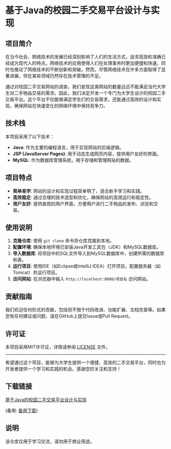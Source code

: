 # 基于Java的校园二手交易平台设计与实现

## 项目简介

在当今社会，网络技术的发展已经深刻影响了人们的生活方式，追求高效和准确已经成为现代人的特点。网络技术的应用使得人们在处理事务时更加便捷和快速，同时也推动了网络技术的不断创新和突破。然而，尽管网络技术在许多方面取得了显著进展，但在某些领域仍然存在技术管理的不足。

通过对校园二手交易网站的调查，我们发现这类网站的数量远远不能满足当代大学生对二手物品交易的需求。因此，我们决定开发一个专门为大学生设计的校园二手交易平台。这个平台不仅能够满足学生们的交易需求，还能通过高效的设计和实现，确保网站在快速变化的网络环境中保持竞争力。

## 技术栈

本项目采用了以下技术：

- **Java**: 作为主要的编程语言，用于实现网站的后端逻辑。
- **JSP (JavaServer Pages)**: 用于动态生成网页内容，提供用户友好的界面。
- **MySQL**: 作为数据库管理系统，用于存储和管理网站的数据。

## 项目特点

- **简单易学**: 网站的设计和实现过程简单明了，适合新手学习和实践。
- **高效稳定**: 通过合理的技术选型和优化，确保网站的高效运行和稳定性。
- **用户友好**: 提供直观的用户界面，方便用户进行二手物品的发布、浏览和交易。

## 使用说明

1. **克隆仓库**: 使用 `git clone` 命令将仓库克隆到本地。
2. **配置环境**: 确保本地环境已安装Java开发工具包（JDK）和MySQL数据库。
3. **导入数据库**: 将项目中的SQL文件导入到MySQL数据库中，创建所需的数据库和表。
4. **运行项目**: 使用IDE（如Eclipse或IntelliJ IDEA）打开项目，配置服务器（如Tomcat）并运行项目。
5. **访问网站**: 在浏览器中输入 `http://localhost:8080/项目名` 访问网站。

## 贡献指南

我们欢迎任何形式的贡献，包括但不限于代码改进、功能扩展、文档完善等。如果您有任何建议或问题，请在GitHub上提交Issue或Pull Request。

## 许可证

本项目采用MIT许可证，详情请参阅 [LICENSE](LICENSE) 文件。

---

希望通过这个项目，能够为大学生提供一个便捷、高效的二手交易平台，同时也为开发者提供一个学习和实践的机会。感谢您的关注和支持！

## 下载链接
[基于Java的校园二手交易平台设计与实现](https://pan.quark.cn/s/cf9888fafa2b) 

(备用: [备用下载](https://pan.baidu.com/s/1Fvr04r8WYPQTjBJK5_ZAGw?pwd=1234))

## 说明

该仓库仅用于学习交流，请勿用于商业用途。
